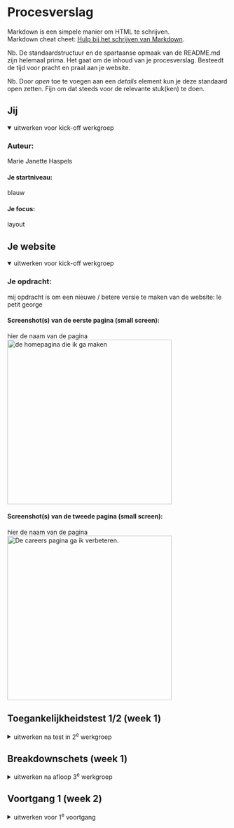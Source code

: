 # Procesverslag

Markdown is een simpele manier om HTML te schrijven.  
Markdown cheat cheet: [Hulp bij het schrijven van Markdown](https://github.com/adam-p/markdown-here/wiki/Markdown-Cheatsheet).

Nb. De standaardstructuur en de spartaanse opmaak van de README.md zijn helemaal prima. Het gaat om de inhoud van je procesverslag. Besteedt de tijd voor pracht en praal aan je website.

Nb. Door _open_ toe te voegen aan een _details_ element kun je deze standaard open zetten. Fijn om dat steeds voor de relevante stuk(ken) te doen.

## Jij

<details open>
  <summary>uitwerken voor kick-off werkgroep</summary>

### Auteur:

Marie Janette Haspels

#### Je startniveau:

blauw

#### Je focus:

layout

</details>

## Je website

<details open>
  <summary>uitwerken voor kick-off werkgroep</summary>

### Je opdracht:

mij opdracht is om een nieuwe / betere versie te maken van de website: le petit george

#### Screenshot(s) van de eerste pagina (small screen):

hier de naam van de pagina  
 <img src="" width="375px" alt="de homepagina die ik ga maken ">

#### Screenshot(s) van de tweede pagina (small screen):

hier de naam van de pagina  
 <img src="" width="375px" alt="De careers pagina ga ik verbeteren.">

</details>

## Toegankelijkheidstest 1/2 (week 1)

<details>
  <summary>uitwerken na test in 2<sup>e</sup> werkgroep</summary>

### Bevindingen

Lijst met je bevindingen die in de test naar voren kwamen:

De website van Le Petit George ziet er stijlvol en minimalistisch uit, met mooie foto's die de sfeer goed weergeven. Alles staat op één pagina zonder duidelijke kopjes of hoofdstukken, wat het lastig maakt om snel informatie te vinden. Een menu met secties zoals "Over Ons", "Menu", en "Reserveren" zou de gebruiksvriendelijkheid verbeteren. Daarnaast zouden interactieve elementen zoals een reserveringsknop of een dynamische fotogalerij de website aantrekkelijker maken. Door meer structuur en duidelijke call-to-action knoppen toe te voegen, kan de website niet alleen visueel mooi blijven, maar ook functioneler en makkelijker te navigeren worden voor bezoekers.

</details>

## Breakdownschets (week 1)

<details>
  <summary>uitwerken na afloop 3<sup>e</sup> werkgroep</summary>

### de hele pagina:

  <img src="(readme-images/indexpaginarhye.png)" width="375px" alt="breakdown van de hele pagina">

### dynamisch deel (bijv menu):

  <img src="(readme-images/Hbalk.png)" width="375px" alt="breakdown van een dynamisch deel">

### wellicht nog een dynamisch deel (bijv filter):

  <img src="(readme-images/deel.png)" width="375px" alt="breakdown van nog een dynamisch deel">

</details>

## Voortgang 1 (week 2)

<details>
  <summary>uitwerken voor 1<sup>e</sup> voortgang</summary>

### Stand van zaken

hier dit ging goed & dit was lastig (neem ook screenshots op van delen van je website en code) ik ben begonnen met de index (homepage). Het begon wel eerst troefjes omdat nieuwe vak en coderen. wat ik totaal niet leuk vind om te doen.
Op de eerste pagina had ik veel `<div>`-elementen gebruikt, wat niet echt de beste aanpak was. Het maakte de structuur van de pagina minder duidelijk, vooral voor toegankelijkheid en zoekmachines. In plaats daarvan heb ik ze vervangen door meer betekenisvolle HTML-tags zoals `<header>`, `<nav>`, `<main>`, en `<section>`, zodat de inhoud beter georganiseerd en makkelijker te begrijpen is.
<img src="(readme-images/indexweek1.jpg)" width="375px" alt="index eerste week code"

### Agenda voor meeting

 wegens Herkansing niet kunnen invullen
### Verslag van meeting

wegens Herkansing niet kunnen invullen

## Voortgang 2 (week 3)

<details>
  <summary>uitwerken voor 2<sup>e</sup> voortgang</summary>

### Stand van zaken

deze week ging het wel goed. Ik heb op een moment alles veranderd naar engels omdat het natuurlijk de taal van de website is. ik heb het blijkbaar altidj verkeerd gedaan. ik schreef altijd ENG terwijl het dus EN is. en ik moe beter focussen om bepaalde dingen. en alles een voor een doen. inplaats van tegelijktijd.
<img src="(readme-images/ennl.png)" width="375px"
alt="engels en nederlands"

### Agenda voor meeting

wegens Herkansing niet kunnen invullen

### Verslag van meeting

wegens Herkansing niet kunnen invullen

</details>

## Toegankelijkheidstest 2/2 (week 4)

<details>
  <summary>uitwerken na test in 9<sup>e</sup> werkgroep</summary>

### Bevindingen

Lijst met je bevindingen die in de test naar voren kwamen (geef ook aan wat er verbeterd is):
<img src="(readme-images/wcagchecklist.jpg)" width="375px" alt="checklist"

de foto's en video hadden eerst geen beschrijven en nu wel. Ik heb verder gekeken naar de h1,h2. het had namelijk eerst geen h1's.

</details>

## Voortgang 3 (week 4)

<details>
  <summary>uitwerken voor 3<sup>e</sup> voortgang</summary>

### Stand van zaken

hier dit ging goed & dit was lastig (neem ook screenshots op van delen van je website en code)
<img src="(readme-images/kleurcontrast.jpg)" width="375px"
alt="kleurencontrast"

<img src="(readme-images/kleurenverschil.jpg)" width="375px" alt="kleurencontrast"

ik heb hier een test gedaan met mijn kleuren contrast of het goed was of niet. uiteindelijk wat logisch is/was dat het een slecht uitkwam. heb daar meteen gekeken naar andere kleuren. wat nog nog de website zijn eigen maakt maar ook dat het toegankelijk is.

### Agenda voor meeting

wegens Herkansing niet kunnen invullen

### Verslag van meeting

wegens Herkansing niet kunnen invullen

</details>

## Eindgesprek (week 5)

<details>
  <summary>uitwerken voor eindgesprek</summary>

### Je uitkomst - karakteristiek screenshots:

  <img src=".jpg" width="375px" alt="uitomst opdracht 1">

### Dit ging goed/Heb ik geleerd:

Korte omschrijving met plaatjes

  <img src="" width="375px" alt="top">

### Dit was lastig/Is niet gelukt:

Korte omschrijving met plaatjes

  <img src="readme-images/dummy-plaatje.jpg" width="375px" alt="bummer">
</details>

## Bronnenlijst

<details open>
  <summary>continu bijhouden terwijl je werkt</summary>

Nb. Wees specifiek ('css-tricks' als bron is bijv. niet specifiek genoeg).
Nb. ChatGpT en andere AI horen er ook bij.
Nb. Vermeld de bronnen ook in je code.

1. https://www.w3.org/WAI/standards-guidelines/aria/
2. https://www.w3schools.com/css/css3_animations.asp voor de animaties
3. https://developer.mozilla.org/en-US/docs/Web/CSS/CSS_Transitions/Using_CSS_transitions hover, animatie

</details>

